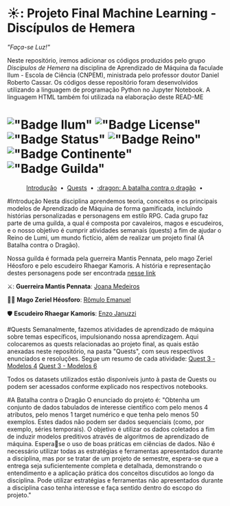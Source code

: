 # ☀️: Projeto Final Machine Learning - Discípulos de Hemera

*"Faça-se Luz!"*

Neste repositório, iremos adicionar os códigos produzidos pelo grupo *Discípulos de Hemera* na disciplina de Aprendizado de Máquina da faculade Ilum - Escola de Ciência (CNPEM), ministrada pelo professor doutor Daniel Roberto Cassar. Os códigos desse repositório foram desenvolvidos utilizando a linguagem de programação Python no Jupyter Notebook. A linguagem HTML também foi utilizada na elaboração deste READ-ME

# !["Badge Ilum"](https://img.shields.io/badge/Ilum%20-%20purple) !["Badge License"](https://img.shields.io/badge/License%20-%20MIT%20-%20green) !["Badge Status"](https://img.shields.io/badge/Status-Em_constru%C3%A7%C3%A3o-yellow) !["Badge Reino"](https://img.shields.io/badge/Reino-Lumi-red) !["Badge Continente"](https://img.shields.io/badge/Continente-Senepem-gray) !["Badge Guilda"](https://img.shields.io/badge/Guilda-Discípulos_de_Hemera-white)

<p align="center">
  <a href="[#Introdução]">Introdução</a> &nbsp;&bull;&nbsp;
  <a href="[#Quests]">Quests</a> &nbsp;&bull;&nbsp;
  <a href="[#A batalha contra o dragão :dragon:]">:dragon: A batalha contra o dragão</a> &nbsp;&bull;&nbsp;
</p>

#Introdução
Nesta disciplina aprendemos teoria, conceitos e os principais modelos de Aprendizado de Máquina de forma gamificada, incluindo histórias personalizadas e personagens em estilo RPG. Cada grupo faz parte de uma guilda, a qual é composta por cavaleiros, magos e escudeiros, e o nosso objetivo é cumprir atividades semanais (quests) a fim de ajudar o Reino de Lumi, um mundo fictício, além de realizar um projeto final (A Batalha contra o Dragão).

Nossa guilda é formada pela guerreira Mantis Pennata, pelo mago Zeriel Héosforo e pelo escudeiro Rhaegar Kamoris. A história e representação destes personagens pode ser encontrada <a href="https://discipulosdehemera.vercel.app/"> nesse link</a>

⚔️: **Guerreira Mantis Pennata**: [Joana Medeiros](https://github.com/JojoMolinetes)

:mage_man: **Mago Zeriel Héosforo**: [Rômulo Emanuel](https://github.com/Romulo177)

:shield: **Escudeiro Rhaegar Kamoris**: [Enzo Januzzi](https://github.com/EnzoJanuzzi)

#Quests
Semanalmente, fazemos atividades de aprendizado de máquina sobre temas específicos, impulsionando nossa aprendizagem. Aqui colocaremos as quests relacionadas ao projeto final, as quais estão anexadas neste repositório, na pasta "Quests", com seus respectivos enunciados e resoluções. Segue um resumo de cada atividade:
<a href="https://discipulosdehemera.vercel.app/"> Quest 3 - Modelos 4</a>
<a href="https://discipulosdehemera.vercel.app/"> Quest 3 - Modelos 6</a>

Todos os datasets utilizados estão disponíveis junto à pasta de Quests ou podem ser acessados conforme explicado nos respectivos notebooks.

#A Batalha contra o Dragão
O enunciado do projeto é: "Obtenha um conjunto de dados tabulados de interesse científico com pelo
menos 4 atributos, pelo menos 1 target numérico e que tenha pelo menos 50
exemplos. Estes dados não podem ser dados sequenciais (como, por exemplo,
séries temporais). O objetivo é utilizar os dados coletados a fim de induzir
modelos preditivos através de algoritmos de aprendizado de máquina. Esperase o uso de boas práticas em ciências de dados. Não é necessário utilizar todas
as estratégias e ferramentas apresentados durante a disciplina, mas por se
tratar de um projeto de semestre, espera-se que a entrega seja suficientemente
completa e detalhada, demonstrando o entendimento e a aplicação prática
dos conceitos discutidos ao longo da disciplina. Pode utilizar estratégias e
ferramentas não apresentados durante a disciplina caso tenha interesse e faça
sentido dentro do escopo do projeto."

